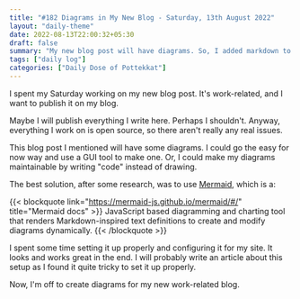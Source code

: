 ```yaml
---
title: "#182 Diagrams in My New Blog - Saturday, 13th August 2022"
layout: "daily-theme"
date: 2022-08-13T22:00:32+05:30
draft: false
summary: "My new blog post will have diagrams. So, I added markdown to diagrams using Mermaid.js."
tags: ["daily log"]
categories: ["Daily Dose of Pottekkat"]
---
```


I spent my Saturday working on my new blog post. It's work-related, and I want to publish it on my blog.

Maybe I will publish everything I write here. Perhaps I shouldn't. Anyway, everything I work on is open source, so there aren't really any real issues.

This blog post I mentioned will have some diagrams. I could go the easy for now way and use a GUI tool to make one. Or, I could make my diagrams maintainable by writing "code" instead of drawing.

The best solution, after some research, was to use [Mermaid](https://mermaid-js.github.io/mermaid/#/), which is a:

{{< blockquote link="https://mermaid-js.github.io/mermaid/#/" title="Mermaid docs" >}}
  JavaScript based diagramming and charting tool that renders Markdown-inspired text definitions to create and modify diagrams dynamically.
{{< /blockquote >}}

I spent some time setting it up properly and configuring it for my site. It looks and works great in the end. I will probably write an article about this setup as I found it quite tricky to set it up properly.

Now, I'm off to create diagrams for my new work-related blog.
